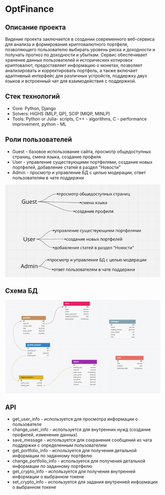 # OptFinance

## Описание проекта

Видение проекта заключается в создании современного веб-сервиса для анализа и формирования криптовалютного портфеля, позволяющего пользователю выбирать уровень риска и доходности и получать прогноз по доходности и убыткам. Сервис обеспечивает хранение данных пользователей и исторических котировок криптовалют, предоставляет информацию о монетах, позволяет анализировать и корректировать портфель, а также включает адаптивный интерфейс для различных устройств, поддержку двух языков и встроенный чат для взаимодействия с поддержкой.

## Стек технологий

- Core: Python, Django
- Solvers: HiGHS (MILP, QP), SCIP (MIQP, MINLP)
- Tools: Python or Julia- scripts, C++ - algorithms, C - performance improvement, python - ML
 
## Роли пользователей

- Guest - базовое использование сайта, просмотр общедоступных страниц, смена языка, создание профиля
- User - управление существующими портфелями, создание новых портфелей, добавление статей в раздел "Новости"
- Admin - просмотр и управление БД с целью модерации, ответ пользователям в чате поддержки

![Roles](./roles.png)

## Схема БД

![ER diagram](./ER_diagram.jpg)

## API

- get_user_info - используется для просмотра информации о пользователе
- change_user_info - используется для внутренних нужд (создание профилей, изменение данных)
- save_message - используется для сохранения сообщений из чата поддержки с определенным пользователем
- get_portfolio_info - используется для получения детальной информации по заданному портфелю 
- change_portfolio_info - используется для получения детальной информации по заданному портфелю 
- get_crypto_info - используется для получения внутренней информации о выбранном токене
- set_crypto_info - используется для задания внутренней информации о выбранном токене
